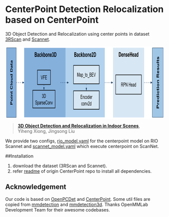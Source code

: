 # CenterPoint Detection Relocalization based on CenterPoint

3D Object Detection and Relocalization using center points in dataset [3RScan](https://github.com/WaldJohannaU/3RScan) and [Scannet](http://www.scan-net.org/).

<p align="center"> <img src='docs/CenterPoint.png' align="center" height="230px"> </p>

> [**3D Object Detection and Relocalization in Indoor Scenes**](https://www.overleaf.com/project/61f8ab85e71e3f6d8f6e7a91),            
> Yiheng Xiong, Jingsong Liu        

We provide two configs, [rio_model.yaml](tools/cfgs/rio_configs/rio_model.yaml) for the centerpoint model on RIO Scannet and [scannet_model.yaml](tools/cfgs/scannet_configs/scannet_model.yaml) which execute centerpoint on ScanNet.

##Installation
1. download the dataset (3RScan and Scannet).
2. refer [readme](https://github.com/tianweiy/CenterPoint/blob/master/README.md) of origin CenterPoint repo to install all dependencies.

## Acknowledgement

Our code is based on [OpenPCDet](https://github.com/open-mmlab/OpenPCDet) and [CenterPoint](https://github.com/tianweiy/CenterPoint). Some util files are copied from [mmdetection](https://github.com/open-mmlab/mmdetection) and [mmdetection3d](https://github.com/open-mmlab/mmdetection3d). Thanks OpenMMLab Development Team for their awesome codebases.
